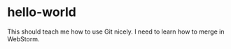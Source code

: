 # hello-world
This should teach me how to use Git nicely.
I need to learn how to merge in WebStorm.
